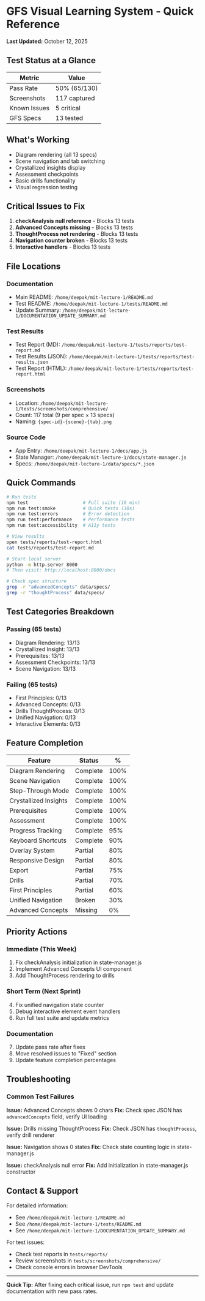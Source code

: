 # GFS Visual Learning System - Quick Reference

**Last Updated:** October 12, 2025

## Test Status at a Glance

| Metric | Value |
|--------|-------|
| Pass Rate | 50% (65/130) |
| Screenshots | 117 captured |
| Known Issues | 5 critical |
| GFS Specs | 13 tested |

## What's Working

- Diagram rendering (all 13 specs)
- Scene navigation and tab switching
- Crystallized insights display
- Assessment checkpoints
- Basic drills functionality
- Visual regression testing

## Critical Issues to Fix

1. **checkAnalysis null reference** - Blocks 13 tests
2. **Advanced Concepts missing** - Blocks 13 tests
3. **ThoughtProcess not rendering** - Blocks 13 tests
4. **Navigation counter broken** - Blocks 13 tests
5. **Interactive handlers** - Blocks 13 tests

## File Locations

### Documentation
- Main README: `/home/deepak/mit-lecture-1/README.md`
- Test README: `/home/deepak/mit-lecture-1/tests/README.md`
- Update Summary: `/home/deepak/mit-lecture-1/DOCUMENTATION_UPDATE_SUMMARY.md`

### Test Results
- Test Report (MD): `/home/deepak/mit-lecture-1/tests/reports/test-report.md`
- Test Results (JSON): `/home/deepak/mit-lecture-1/tests/reports/test-results.json`
- Test Report (HTML): `/home/deepak/mit-lecture-1/tests/reports/test-report.html`

### Screenshots
- Location: `/home/deepak/mit-lecture-1/tests/screenshots/comprehensive/`
- Count: 117 total (9 per spec × 13 specs)
- Naming: `{spec-id}-{scene}-{tab}.png`

### Source Code
- App Entry: `/home/deepak/mit-lecture-1/docs/app.js`
- State Manager: `/home/deepak/mit-lecture-1/docs/state-manager.js`
- Specs: `/home/deepak/mit-lecture-1/data/specs/*.json`

## Quick Commands

```bash
# Run tests
npm test                    # Full suite (10 min)
npm run test:smoke          # Quick tests (30s)
npm run test:errors         # Error detection
npm run test:performance    # Performance tests
npm run test:accessibility  # A11y tests

# View results
open tests/reports/test-report.html
cat tests/reports/test-report.md

# Start local server
python -m http.server 8000
# Then visit: http://localhost:8000/docs

# Check spec structure
grep -r "advancedConcepts" data/specs/
grep -r "thoughtProcess" data/specs/
```

## Test Categories Breakdown

### Passing (65 tests)
- Diagram Rendering: 13/13
- Crystallized Insight: 13/13
- Prerequisites: 13/13
- Assessment Checkpoints: 13/13
- Scene Navigation: 13/13

### Failing (65 tests)
- First Principles: 0/13
- Advanced Concepts: 0/13
- Drills ThoughtProcess: 0/13
- Unified Navigation: 0/13
- Interactive Elements: 0/13

## Feature Completion

| Feature | Status | % |
|---------|--------|---|
| Diagram Rendering | Complete | 100% |
| Scene Navigation | Complete | 100% |
| Step-Through Mode | Complete | 100% |
| Crystallized Insights | Complete | 100% |
| Prerequisites | Complete | 100% |
| Assessment | Complete | 100% |
| Progress Tracking | Complete | 95% |
| Keyboard Shortcuts | Complete | 90% |
| Overlay System | Partial | 80% |
| Responsive Design | Partial | 80% |
| Export | Partial | 75% |
| Drills | Partial | 70% |
| First Principles | Partial | 60% |
| Unified Navigation | Broken | 30% |
| Advanced Concepts | Missing | 0% |

## Priority Actions

### Immediate (This Week)
1. Fix checkAnalysis initialization in state-manager.js
2. Implement Advanced Concepts UI component
3. Add ThoughtProcess rendering to drills

### Short Term (Next Sprint)
4. Fix unified navigation state counter
5. Debug interactive element event handlers
6. Run full test suite and update metrics

### Documentation
7. Update pass rate after fixes
8. Move resolved issues to "Fixed" section
9. Update feature completion percentages

## Troubleshooting

### Common Test Failures

**Issue:** Advanced Concepts shows 0 chars
**Fix:** Check spec JSON has `advancedConcepts` field, verify UI loading

**Issue:** Drills missing ThoughtProcess
**Fix:** Check JSON has `thoughtProcess`, verify drill renderer

**Issue:** Navigation shows 0 states
**Fix:** Check state counting logic in state-manager.js

**Issue:** checkAnalysis null error
**Fix:** Add initialization in state-manager.js constructor

## Contact & Support

For detailed information:
- See `/home/deepak/mit-lecture-1/README.md`
- See `/home/deepak/mit-lecture-1/tests/README.md`
- See `/home/deepak/mit-lecture-1/DOCUMENTATION_UPDATE_SUMMARY.md`

For test issues:
- Check test reports in `tests/reports/`
- Review screenshots in `tests/screenshots/comprehensive/`
- Check console errors in browser DevTools

---

**Quick Tip:** After fixing each critical issue, run `npm test` and update documentation with new pass rates.
